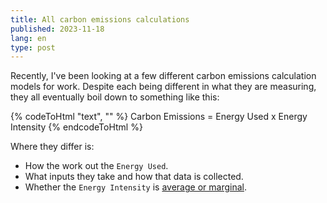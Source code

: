 ```yaml
---
title: All carbon emissions calculations
published: 2023-11-18
lang: en
type: post
---
```


Recently, I've been looking at a few different carbon emissions calculation models for work. Despite each being different in what they are measuring, they all eventually boil down to something like this:

<!-- markdownlint-disable -->

{% codeToHtml "text", "" %}
Carbon Emissions = Energy Used x Energy Intensity
{% endcodeToHtml %}

<!-- markdownlint-enable -->

Where they differ is:

- How the work out the `Energy Used`.
- What inputs they take and how that data is collected.
- Whether the `Energy Intensity` is [average or marginal](https://www.electricitymaps.com/blog/marginal-emissions-what-they-are-and-when-to-use-them).
